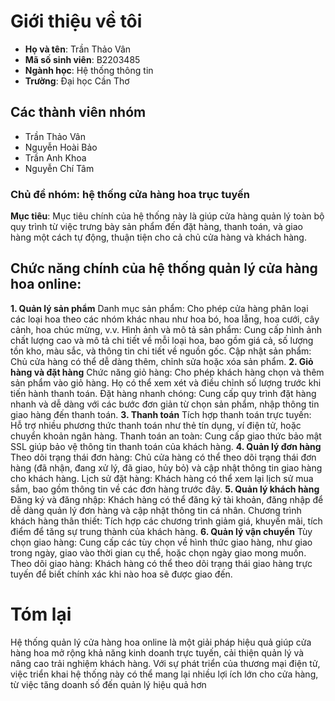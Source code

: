 # Giới thiệu về tôi
- **Họ và tên**: Trần Thảo Vân
- **Mã số sinh viên**: B2203485
- **Ngành học**: Hệ thống thông tin
- **Trường**: Đại học Cần Thơ
## Các thành viên nhóm
- Trần Thảo Vân
- Nguyễn Hoài Bảo
- Trần Anh Khoa
- Nguyễn Chí Tâm
### Chủ đề nhóm: hệ thống cửa hàng hoa trục tuyến
**Mục tiêu**: Mục tiêu chính của hệ thống này là giúp cửa hàng quản lý toàn bộ quy trình từ việc trưng bày sản phẩm đến đặt hàng, thanh toán, và giao hàng một cách tự động, thuận tiện cho cả chủ cửa hàng và khách hàng.
## Chức năng chính của hệ thống quản lý cửa hàng hoa online:
**1. Quản lý sản phẩm**
Danh mục sản phẩm: Cho phép cửa hàng phân loại các loại hoa theo các nhóm khác nhau như hoa bó, hoa lẵng, hoa cưới, cây cảnh, hoa chúc mừng, v.v.
Hình ảnh và mô tả sản phẩm: Cung cấp hình ảnh chất lượng cao và mô tả chi tiết về mỗi loại hoa, bao gồm giá cả, số lượng tồn kho, màu sắc, và thông tin chi tiết về nguồn gốc.
Cập nhật sản phẩm: Chủ cửa hàng có thể dễ dàng thêm, chỉnh sửa hoặc xóa sản phẩm.
**2. Giỏ hàng và đặt hàng**
Chức năng giỏ hàng: Cho phép khách hàng chọn và thêm sản phẩm vào giỏ hàng. Họ có thể xem xét và điều chỉnh số lượng trước khi tiến hành thanh toán.
Đặt hàng nhanh chóng: Cung cấp quy trình đặt hàng nhanh và dễ dàng với các bước đơn giản từ chọn sản phẩm, nhập thông tin giao hàng đến thanh toán.
**3. Thanh toán**
Tích hợp thanh toán trực tuyến: Hỗ trợ nhiều phương thức thanh toán như thẻ tín dụng, ví điện tử, hoặc chuyển khoản ngân hàng.
Thanh toán an toàn: Cung cấp giao thức bảo mật SSL giúp bảo vệ thông tin thanh toán của khách hàng.
**4. Quản lý đơn hàng**
Theo dõi trạng thái đơn hàng: Chủ cửa hàng có thể theo dõi trạng thái đơn hàng (đã nhận, đang xử lý, đã giao, hủy bỏ) và cập nhật thông tin giao hàng cho khách hàng.
Lịch sử đặt hàng: Khách hàng có thể xem lại lịch sử mua sắm, bao gồm thông tin về các đơn hàng trước đây.
**5. Quản lý khách hàng**
Đăng ký và đăng nhập: Khách hàng có thể đăng ký tài khoản, đăng nhập để dễ dàng quản lý đơn hàng và cập nhật thông tin cá nhân.
Chương trình khách hàng thân thiết: Tích hợp các chương trình giảm giá, khuyến mãi, tích điểm để tăng sự trung thành của khách hàng.
**6. Quản lý vận chuyển**
Tùy chọn giao hàng: Cung cấp các tùy chọn về hình thức giao hàng, như giao trong ngày, giao vào thời gian cụ thể, hoặc chọn ngày giao mong muốn.
Theo dõi giao hàng: Khách hàng có thể theo dõi trạng thái giao hàng trực tuyến để biết chính xác khi nào hoa sẽ được giao đến.
# Tóm lại
Hệ thống quản lý cửa hàng hoa online là một giải pháp hiệu quả giúp cửa hàng hoa mở rộng khả năng kinh doanh trực tuyến, cải thiện quản lý và nâng cao trải nghiệm khách hàng. Với sự phát triển của thương mại điện tử, việc triển khai hệ thống này có thể mang lại nhiều lợi ích lớn cho cửa hàng, từ việc tăng doanh số đến quản lý hiệu quả hơn
